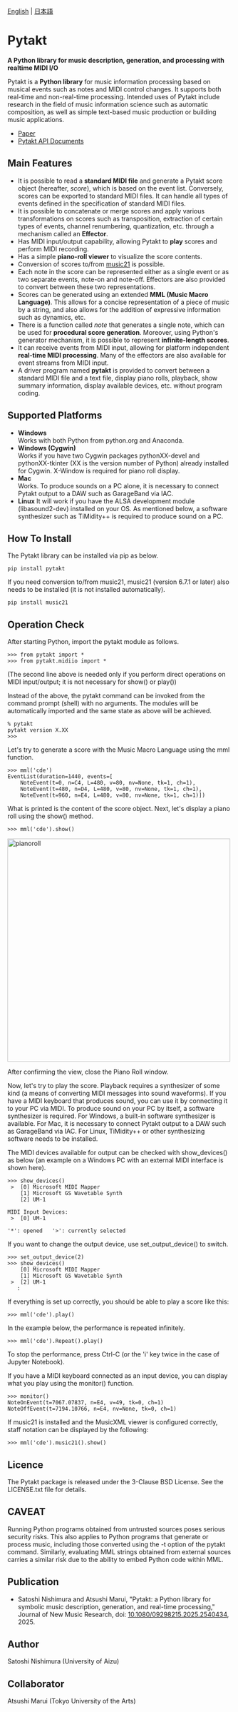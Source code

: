 [English](README.md) | [日本語](README-ja.md)

# Pytakt
**A Python library for music description, generation, and processing
with realtime MIDI I/O**

Pytakt is a **Python library** for music information processing based on
musical events such as notes and MIDI control changes.
It supports both real-time and non-real-time processing.
Intended uses of Pytakt include research in the field of
music information science such as automatic composition,
as well as simple text-based music production or building music applications.

* [Paper](https://doi.org/10.1080/09298215.2025.2540434)
* [Pytakt API Documents](http://u-aizu.ac.jp/~nisim/pytakt/index.html)


## Main Features

* It is possible to read a **standard MIDI file** and generate a Pytakt score
  object (hereafter, *score*), which is based on the event list.
  Conversely, scores can be exported to standard MIDI files.
  It can handle all types of events defined in the specification of
  standard MIDI files.
* It is possible to concatenate or merge scores and apply various
  transformations on scores such as transposition, extraction of certain
  types of events, channel renumbering, quantization, etc. through
  a mechanism called an **Effector**.
* Has MIDI input/output capability, allowing Pytakt to **play** scores and
  perform MIDI recording.
* Has a simple **piano-roll viewer** to visualize the score contents.
* Conversion of scores to/from [music21](http://web.mit.edu/music21/)
  is possible.
* Each note in the score can be represented either as a single event or
  as two separate events, note-on and note-off.
  Effectors are also provided to convert between these two representations.
* Scores can be generated using an extended **MML (Music Macro Language)**.
  This allows for a concise representation of a piece of music by a string,
  and also allows for the addition of expressive information such as
  dynamics, etc.
* There is a function called *note* that generates a single note, which can
  be used for **procedural score generation**.
  Moreover, using Python's generator mechanism, it is possible to represent
  **infinite-length scores**.
* It can receive events from MIDI input, allowing for platform independent
  **real-time MIDI processing**. Many of the effectors are also available
  for event streams from MIDI input.
* A driver program named **pytakt** is provided to convert between
  a standard MIDI file and a text file, display piano rolls, playback,
  show summary information, display available devices, etc.
  without program coding.


## Supported Platforms

* **Windows**  
  Works with both Python from python.org and Anaconda.
* **Windows (Cygwin)**  
  Works if you have two Cygwin packages pythonXX-devel and pythonXX-tkinter
  (XX is the version number of Python) already installed for Cygwin.
  X-Window is required for piano roll display.
* **Mac**  
  Works. To produce sounds on a PC alone, it is necessary to connect Pytakt
  output to a DAW such as GarageBand via IAC.
* **Linux**
  It will work if you have the ALSA development module (libasound2-dev)
  installed on your OS. As mentioned below, a software synthesizer
  such as TiMidity++ is required to produce sound on a PC.


## How To Install

The Pytakt library can be installed via pip as below.

    pip install pytakt

If you need conversion to/from music21, music21 (version 6.7.1 or later)
also needs to be installed (it is not installed automatically).

    pip install music21


## Operation Check

After starting Python, import the pytakt module as follows.

    >>> from pytakt import *
    >>> from pytakt.midiio import *

(The second line above is needed only if you perform direct operations on
MIDI input/output; it is not necessary for show() or play())

Instead of the above, the pytakt command can be invoked from
the command prompt (shell) with no arguments. The modules will be
automatically imported and the same state as above will be achieved.

    % pytakt
    pytakt version X.XX
    >>>

Let's try to generate a score with the Music Macro Language
using the mml function.

    >>> mml('cde')
    EventList(duration=1440, events=[
        NoteEvent(t=0, n=C4, L=480, v=80, nv=None, tk=1, ch=1),
        NoteEvent(t=480, n=D4, L=480, v=80, nv=None, tk=1, ch=1),
        NoteEvent(t=960, n=E4, L=480, v=80, nv=None, tk=1, ch=1)])

What is printed is the content of the score object.
Next, let's display a piano roll using the show() method.

    >>> mml('cde').show()

<img src="https://github.com/snisim/pytakt/assets/141381385/e80e8169-a7b3-491e-99dc-486c6f8f9ff1" width=500 alt="pianoroll">

After confirming the view, close the Piano Roll window.

Now, let's try to play the score. Playback requires a synthesizer of some
kind (a means of converting MIDI messages into sound waveforms).
If you have a MIDI keyboard that produces sound,
you can use it by connecting it to your PC via MIDI.
To produce sound on your PC by itself, a software synthesizer is required.
For Windows, a built-in software synthesizer is available.
For Mac, it is necessary to connect Pytakt output to a DAW such as GarageBand
via IAC.
For Linux, TiMidity++ or other synthesizing software needs to be installed.

The MIDI devices available for output can be checked with show_devices()
as below (an example on a Windows PC with an external MIDI interface is
shown here).

    >>> show_devices()
     >  [0] Microsoft MIDI Mapper
        [1] Microsoft GS Wavetable Synth
        [2] UM-1

    MIDI Input Devices:
     >  [0] UM-1

    '*': opened   '>': currently selected

If you want to change the output device, use set_output_device() to switch.

    >>> set_output_device(2)
    >>> show_devices()
        [0] Microsoft MIDI Mapper
        [1] Microsoft GS Wavetable Synth
     >  [2] UM-1
       :

If everything is set up correctly, you should be able to play a score like
this:

    >>> mml('cde').play()

In the example below, the performance is repeated infinitely.

    >>> mml('cde').Repeat().play()

To stop the performance, press Ctrl-C (or the 'i' key twice in the case of 
Jupyter Notebook).

If you have a MIDI keyboard connected as an input device, you can display
what you play using the monitor() function.

    >>> monitor()
    NoteOnEvent(t=7067.07837, n=E4, v=49, tk=0, ch=1)
    NoteOffEvent(t=7194.10766, n=E4, nv=None, tk=0, ch=1)

If music21 is installed and the MusicXML viewer is configured correctly,
staff notation can be displayed by the following:

    >>> mml('cde').music21().show()


## Licence

The Pytakt package is released under the 3-Clause BSD License.
See the LICENSE.txt file for details.


## CAVEAT

Running Python programs obtained from untrusted sources poses serious
security risks.  This also applies to Python programs that generate or
process music, including those converted using the -t option of the
pytakt command.  Similarly, evaluating MML strings obtained from
external sources carries a similar risk due to the ability to embed
Python code within MML.


## Publication

* Satoshi Nishimura and Atsushi Marui, "Pytakt: a Python library for
symbolic music description, generation, and real-time processing,"
Journal of New Music Research, doi: [10.1080/09298215.2025.2540434](https://doi.org/10.1080/09298215.2025.2540434), 2025.


## Author

Satoshi Nishimura (University of Aizu)


## Collaborator

Atsushi Marui (Tokyo University of the Arts)
